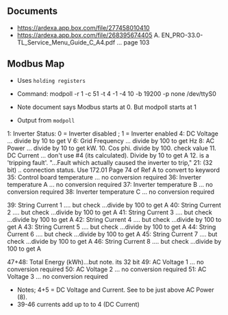 

## Documents
- https://ardexa.app.box.com/file/277458010410
- https://ardexa.app.box.com/file/268395674405
A. EN_PRO-33.0-TL_Service_Menu_Guide_C_A4.pdf ... page 103


## Modbus Map
- Uses `holding registers`

- Command: modpoll -r 1 -c 51 -t 4 -1 -4 10 -b 19200 -p none /dev/ttyS0
- Note document says Modbus starts at 0. But modpoll starts at 1
- Output from `modpoll`

1: Inverter Status: 0 = Inverter disabled ; 1 = Inverter enabled
4: DC Voltage ... divide by 10 to get V
6: Grid Frequency ... divide by 100 to get Hz
8: AC Power ... divide by 10 to get kW. 
10. Cos phi. divide by 100. check value
11. DC Current ... don't use #4 (its calculated). Divide by 10 to get A
12. is a 'tripping fault'. "...Fault which actually caused the inverter to trip,"
21: (32 bit) .. connection status. Use 172.01 Page 74 of Ref A to convert to keyword
35: Control board temperature  ...  no conversion required
36: Inverter temperature A  ...  no conversion required
37: Inverter temperature B  ...  no conversion required
38: Inverter temperature C  ...  no conversion required

39: 	String Current 1 .... but check ...divide by 100 to get A
40: 	String Current 2 .... but check ...divide by 100 to get A
41: 	String Current 3 .... but check ...divide by 100 to get A
42: 	String Current 4 .... but check ...divide by 100 to get A
43: 	String Current 5 .... but check ...divide by 100 to get A
44: 	String Current 6 .... but check ...divide by 100 to get A
45: 	String Current 7 .... but check ...divide by 100 to get A
46: 	String Current 8 .... but check ...divide by 100 to get A

47+48: Total Energy (kWh)...but note. its 32 bit
49: AC Voltage 1 ...  no conversion required
50: AC Voltage 2 ...  no conversion required
51: AC Voltage 3 ...  no conversion required


- Notes; 4+5 = DC Voltage and Current. See to be just above AC Power (8).
- 39-46 currents add up to to 4 (DC Current)



